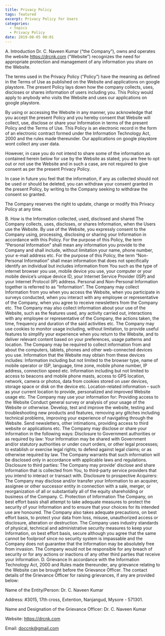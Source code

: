 ```yaml
---
title: Privacy Policy
tags: featured
excerpt: Privacy Policy for Users
categories:
  - topics
  - Privacy Policy
date: 2019-08-05 00:01
---
```


A. Introduction 
Dr. C. Naveen Kumar (“the Company”), owns and operates the website https://drcnk.com (“Website”) recognizes the need for appropriate protection and management of any information you share on the Website.

The terms used in the Privacy Policy (“Policy”) have the meaning as defined in the Terms of Use as published on the Website and applications on google playstore. The present Policy lays down how the company collects, uses, discloses or shares information of users including you. This Policy would apply to anybody who visits the Website and uses our applications on google playstore. 

By using or accessing the Website in any manner, you acknowledge that you accept the present Policy and you hereby consent that Website will collect, use, disclose or share your Information in terms of the present Policy and the Terms of Use. This Policy is an electronic record in the form of an electronic contract formed under the Information Technology Act, 2000 and the rules made thereunder.  Our applications on google playstore wont collect any user data.

However, in case you do not intend to share some of the information as contained herein below for use by the Website as stated, you are free to opt out or not use the Website and in such a case, are not required to give consent as per the present Privacy Policy.

In case in future you feel that the information, if any as collected should not be used or should be deleted, you can withdraw your consent granted in the present Policy, by writing to the Company seeking to withdraw the consent so granted.

The Company reserves the right to update, change or modify this Privacy Policy at any time.

B. How is the Information collected, used, disclosed and shared
The Company collects, uses, discloses, or shares Information, when the Users use the Website. By use of the Website, you expressly consent to the Company using, processing, disclosing or sharing your Information in accordance with this Policy. 
For the purpose of this Policy, the term “Personal Information” shall mean any information you provide to the Company and shall include, without limitation your name, phone number, your e-mail address etc. For the purpose of this Policy, the term “Non-Personal Information” shall mean information that does not specifically identify an individual but includes information from You such as the type of internet browser you use, mobile device you use, your computer or your mobile device’s unique device ID, your Internet Service Provider (ISP) and your Internet Protocol (IP) address. Personal and Non-Personal Information together is referred to as “Information”. The Company may collect Information from you when you access the Website, when you participate in surveys conducted, when you interact with any employee or representative of the Company, when you agree to receive newsletters from the Company etc. The Company may also collect information about your use of the Website, such as the features used, any activity carried out, interactions with any employee or representative of the Company, the actions taken, the time, frequency and duration of the said activities etc.
The Company may use cookies to monitor usage including, without limitation, to provide useful features to simplify your experience when you return to the Website, and to deliver relevant content based on your preferences, usage patterns and location.
The Company may be required to collect information from and about the computers, tablets, phones and other web-connected devices you use. Information that the Website may obtain from these devices includes:
Information including but not limited to the browser type, name of mobile operator or ISP, language, time zone, mobile phone number, IP address, connection speed etc.
Information including but not limited to access to beacons and mobile phone masts, access to GPS location, network, camera or photos, data from cookies stored on user devices, storage space or disk on the device etc.
Location-related information – such as your current location to provide, personalized and improved Website usage etc.
The Company may use your information for:
Providing access to the Website
Conduct general survey or analysis of your usage of the Website or otherwise. 
Develop, test and improve the website, testing and troubleshooting new products and features, removing any glitches including technical problems, improving your experience of navigating through the Website.
Send newsletters, other intimations, providing access to third website or applications etc.
The Company may disclose or share your Information in the following ways:
Disclosure to Government authorities or as required by law: Your Information may be shared with Government and/or statutory authorities or under court orders, or other legal processes; to establish or exercise legal rights; to defend against legal claims; or as otherwise required by law. The Company warrants that such information will be disclosed only in accordance with applicable laws and regulations.
Disclosure to third parties: The Company may provide’ disclose and share Information that is collected from You, to third-party service providers that you intend to interact or transact with.
Disclosure to prospective Acquirers: The Company may disclose and/or transfer your Information to an acquirer, assignee or other successor entity in connection with a sale, merger, or reorganization of all or substantially all of the equity shareholding or business of the Company.
C. Protection of Information
The Company, on best effort basis shall attempt to take adequate measures to protect the security of your Information and to ensure that your choices for its intended use are honoured. The Company also takes adequate precautions, on best effort basis, to protect your data from loss, misuse, unauthorized access or disclosure, alteration or destruction. The Company uses industry standards of physical, technical and administrative security measures to keep your Information, on best effort basis, secure although you agree that the same cannot be foolproof since no security system is impassable and the Company does not guarantee that the Information may be absolutely free from invasion.
The Company would not be responsible for any breach of security or for any actions or inactions of any other third parties that receive your Information.
D. Grievance
In accordance with the Information Technology Act, 2000 and Rules made thereunder, any grievance relating to the Website can be brought before the Grievance Officer. The contact details of the Grievance Officer for raising grievances, if any are provided below:

Name of the Entity/Person: Dr. C. Naveen Kumar

Address: #3015, 17th cross, Extention, Nanjangud, Mysore - 571301.

Name and Designation of the Grievance Officer: Dr. C. Naveen Kumar

Website: https://drcnk.com

Email: doccnk@gmail.com
